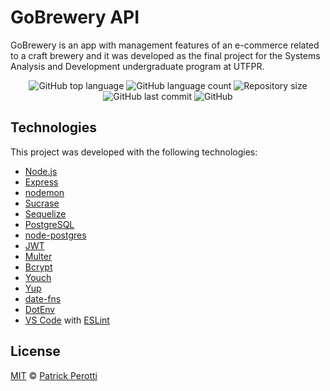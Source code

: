 # GoBrewery API

GoBrewery is an app with management features of an e-commerce related to a craft brewery and it was developed as the final project for the Systems Analysis and Development undergraduate program at UTFPR.

<p align="center">
  <img alt="GitHub top language" src="https://img.shields.io/github/languages/top/p-perotti/gobrewery-node">
  <img alt="GitHub language count" src="https://img.shields.io/github/languages/count/p-perotti/gobrewery-node">
  <img alt="Repository size" src="https://img.shields.io/github/repo-size/p-perotti/gobrewery-node">
  <img alt="GitHub last commit" src="https://img.shields.io/github/last-commit/p-perotti/gobrewery-node">
  <img alt="GitHub" src="https://img.shields.io/github/license/p-perotti/gobrewery-node">   
</p>

## Technologies

This project was developed with the following technologies:

-  [Node.js](https://nodejs.org/)
-  [Express](https://expressjs.com/)
-  [nodemon](https://nodemon.io/)
-  [Sucrase](https://github.com/alangpierce/sucrase)
-  [Sequelize](http://docs.sequelizejs.com/)
-  [PostgreSQL](https://www.postgresql.org/)
-  [node-postgres](https://www.npmjs.com/package/pg)
-  [JWT](https://jwt.io/)
-  [Multer](https://github.com/expressjs/multer)
-  [Bcrypt](https://www.npmjs.com/package/bcrypt)
-  [Youch](https://www.npmjs.com/package/youch)
-  [Yup](https://www.npmjs.com/package/yup)
-  [date-fns](https://date-fns.org/)
-  [DotEnv](https://www.npmjs.com/package/dotenv)
-  [VS Code](https://code.visualstudio.com/) with [ESLint](https://marketplace.visualstudio.com/items?itemName=dbaeumer.vscode-eslint)

## License
[MIT](https://choosealicense.com/licenses/mit/) © [Patrick Perotti](https://www.linkedin.com/in/patrick-perotti/)
